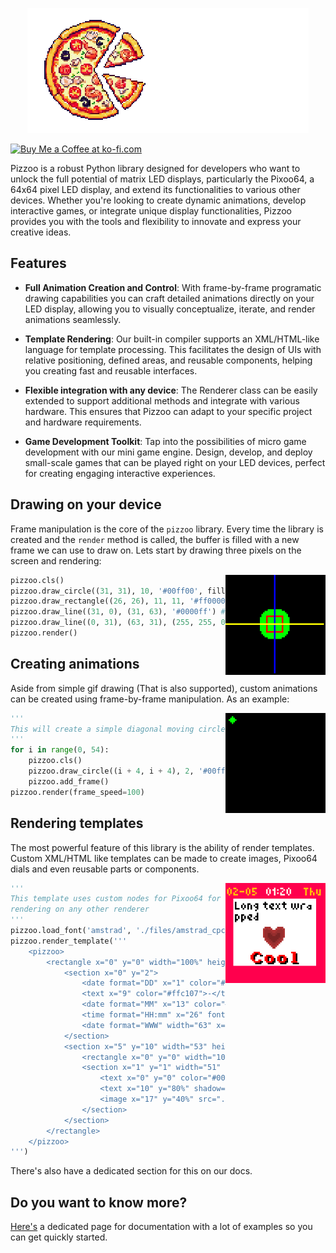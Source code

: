 <p align="center">
  <img src="https://github.com/pabletos/pizzoo/blob/main/docs/docs/assets/images/pizzoo-banner-nobg.png" alt="Pizzoo logo" width="450">
</p>
<p>
	<a 
	href='https://ko-fi.com/B0B1PYK0W'
	target='_blank'
	rel="noreferrer"
	>
	<img height='36' style={{border:'0px', height:'36px'}} src='https://storage.ko-fi.com/cdn/kofi2.png?v=3' border='0' alt='Buy Me a Coffee at ko-fi.com' />
	</a>
</p>

Pizzoo is a robust Python library designed for developers who want to unlock the full potential of matrix LED displays, particularly the Pixoo64, a 64x64 pixel LED display, and extend its functionalities to various other devices. Whether you're looking to create dynamic animations, develop interactive games, or integrate unique display functionalities, Pizzoo provides you with the tools and flexibility to innovate and express your creative ideas.

## Features

* **Full Animation Creation and Control**:
	With frame-by-frame programatic drawing capabilities you can craft detailed animations directly on your LED display, allowing you to visually conceptualize, iterate, and render animations seamlessly.

* **Template Rendering**:
	Our built-in compiler supports an XML/HTML-like language for template processing. This facilitates the design of UIs with relative positioning, defined areas, and reusable components, helping you creating fast and reusable interfaces.

* **Flexible integration with any device**:
	The Renderer class can be easily extended to support additional methods and integrate with various hardware. This ensures that Pizzoo can adapt to your specific project and hardware requirements.

* **Game Development Toolkit**:
	Tap into the possibilities of micro game development with our mini game engine. Design, develop, and deploy small-scale games that can be played right on your LED devices, perfect for creating engaging interactive experiences.

## Drawing on your device
Frame manipulation is the core of the `pizzoo` library. Every time the library is created and the `render` method is called, the buffer is filled with a new frame we can use to draw on. Lets start by drawing three pixels on the screen and rendering:

<img align="right" width="160" height="160" src="https://github.com/pabletos/pizzoo/blob/main/docs/docs/assets/images/qs-2.png">

```python
pizzoo.cls()
pizzoo.draw_circle((31, 31), 10, '#00ff00', filled=True) # Green circle, filled
pizzoo.draw_rectangle((26, 26), 11, 11, '#ff0000', filled=False) # Red rectangle, not filled
pizzoo.draw_line((31, 0), (31, 63), '#0000ff') # Blue line
pizzoo.draw_line((0, 31), (63, 31), (255, 255, 0)) # Yellow line, tuple rgb color format
pizzoo.render()
```

## Creating animations
Aside from simple gif drawing (That is also supported), custom animations can be created using frame-by-frame manipulation. As an example:

<img align="right" width="160" height="160" src="https://github.com/pabletos/pizzoo/blob/main/docs/docs/assets/images/qs-5.gif">

```python
'''
This will create a simple diagonal moving circle
'''
for i in range(0, 54):
	pizzoo.cls()
	pizzoo.draw_circle((i + 4, i + 4), 2, '#00ff00', filled=True)
	pizzoo.add_frame()
pizzoo.render(frame_speed=100)
```

## Rendering templates
The most powerful feature of this library is the ability of render templates. Custom XML/HTML like templates can be made to create images, Pixoo64 dials and even reusable parts or components.

<img align="right" width="160" height="160" src="https://github.com/pabletos/pizzoo/blob/main/docs/docs/assets/images/qs-6.png">

```python
'''
This template uses custom nodes for Pixoo64 for creating auto-updating dials, as date or time, so these are missing when 
rendering on any other renderer
'''
pizzoo.load_font('amstrad', './files/amstrad_cpc_extended.bdf')
pizzoo.render_template('''
	<pizzoo>
		<rectangle x="0" y="0" width="100%" height="100%" color="8" filled="true">
			<section x="0" y="2">
				<date format="DD" x="1" color="#ffc107" font="small"></date>
				<text x="9" color="#ffc107">-</text>
				<date format="MM" x="13" color="#ffc107" font="small"></date>
				<time format="HH:mm" x="26" font="small"></time>
				<date format="WWW" width="63" x="50" color="#ffc107" font="small"></date>
			</section>
			<section x="5" y="10" width="53" height="43">
				<rectangle x="0" y="0" width="100%" height="100%" color="#FFFFFF" filled="true" />
				<section x="1" y="1" width="51" height="51">
					<text x="0" y="0" color="#000000" wrap="true">Long text wrapped</text>
					<text x="10" y="80%" shadow="diagonal" color="#FF0000" font="amstrad">Cool</text>
					<image x="17" y="40%" src="./files/test_image.png" />
				</section>
			</section>
		</rectangle>
	</pizzoo>
''')
```

There's also have a dedicated section for this on our docs.

## Do you want to know more?
[Here's](pizzoo.pablohuet.com) a dedicated page for documentation with a lot of examples so you can get quickly started.
